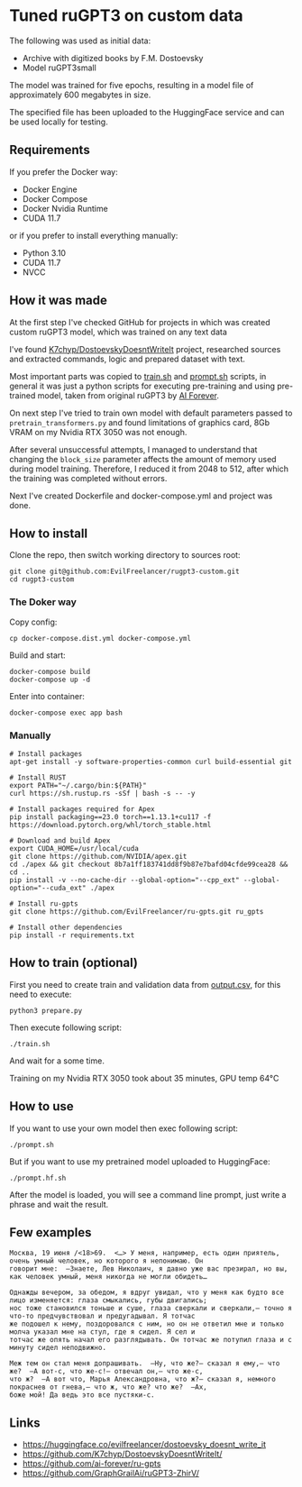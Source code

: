 # Tuned ruGPT3 on custom data

The following was used as initial data:

* Archive with digitized books by F.M. Dostoevsky
* Model ruGPT3small

The model was trained for five epochs, resulting in a model file of approximately 600 megabytes in size.

The specified file has been uploaded to the HuggingFace service and can be used locally for testing.

## Requirements

If you prefer the Docker way:

* Docker Engine
* Docker Compose
* Docker Nvidia Runtime
* CUDA 11.7

or if you prefer to install everything manually:

* Python 3.10
* CUDA 11.7
* NVCC

## How it was made

At the first step I've checked GitHub for projects in which was created custom
ruGPT3 model, which was trained on any text data

I've found [K7chyp/DostoevskyDoesntWriteIt](https://github.com/K7chyp/DostoevskyDoesntWriteIt) project, researched
sources and extracted commands, logic and prepared dataset with text.

Most important parts was copied to [train.sh](train.sh) and [prompt.sh](prompt.sh) scripts,
in general it was just a python scripts for executing pre-training and using pre-trained model, taken from original
ruGPT3 by [AI Forever](https://github.com/ai-forever/ru-gpts).

On next step I've tried to train own model with default parameters passed to `pretrain_transformers.py` and
found limitations of graphics card, 8Gb VRAM on my Nvidia RTX 3050 was not enough.

After several unsuccessful attempts, I managed to understand that changing the `block_size` parameter affects the amount
of memory used during model training. Therefore, I reduced it from 2048 to 512, after which the training was completed
without errors.

Next I've created Dockerfile and docker-compose.yml and project was done.

## How to install

Clone the repo, then switch working directory to sources root:

```shell
git clone git@github.com:EvilFreelancer/rugpt3-custom.git
cd rugpt3-custom
```

### The Doker way

Copy config:

```shell
cp docker-compose.dist.yml docker-compose.yml
```

Build and start:

```shell
docker-compose build
docker-compose up -d
```

Enter into container:

```shell
docker-compose exec app bash
```

### Manually

```shell
# Install packages
apt-get install -y software-properties-common curl build-essential git

# Install RUST
export PATH="~/.cargo/bin:${PATH}"
curl https://sh.rustup.rs -sSf | bash -s -- -y

# Install packages required for Apex
pip install packaging==23.0 torch==1.13.1+cu117 -f https://download.pytorch.org/whl/torch_stable.html

# Download and build Apex
export CUDA_HOME=/usr/local/cuda
git clone https://github.com/NVIDIA/apex.git
cd ./apex && git checkout 8b7a1ff183741dd8f9b87e7bafd04cfde99cea28 && cd ..
pip install -v --no-cache-dir --global-option="--cpp_ext" --global-option="--cuda_ext" ./apex

# Install ru-gpts
git clone https://github.com/EvilFreelancer/ru-gpts.git ru_gpts

# Install other dependencies
pip install -r requirements.txt
```

## How to train (optional)

First you need to create train and validation data from [output.csv](./data/output.csv), for this need to execute:

```shell
python3 prepare.py
```

Then execute following script:

```shell
./train.sh
```

And wait for a some time.

Training on my Nvidia RTX 3050 took about 35 minutes, GPU temp 64&deg;С

## How to use

If you want to use your own model then exec following script:

```shell
./prompt.sh
```

But if you want to use my pretrained model uploaded to HuggingFace:

```shell
./prompt.hf.sh
```

After the model is loaded, you will see a command line prompt, just write a phrase and wait the result.

## Few examples

```
Москва, 19 июня /<18>69.  <…> У меня, например, есть один приятель, очень умный человек, но которого я непонимаю. Он
говорит мне:  –Знаете, Лев Николаич, я давно уже вас презирал, но вы, как человек умный, меня никогда не могли обидеть…
```

```
Однажды вечером, за обедом, я вдруг увидал, что у меня как будто все лицо изменяется: глаза смыкались, губы двигались;
нос тоже становился тоньше и суше, глаза сверкали и сверкали,– точно я что‑то предчувствовал и предугадывал. Я тотчас
же подошел к нему, поздоровался с ним, но он не ответил мне и только молча указал мне на стул, где я сидел. Я сел и
тотчас же опять начал его разглядывать. Он тотчас же потупил глаза и с минуту сидел неподвижно.
```

```
Меж тем он стал меня допрашивать.  –Ну, что же?– сказал я ему,– что же?  –А вот-с, что же-с!– отвечал он,– что же-с,
что ж?  –А вот что, Марья Александровна, что ж?– сказал я, немного покраснев от гнева,– что ж, что же? что же?  –Ах,
боже мой! Да ведь это все пустяки-с.
```

## Links

* https://huggingface.co/evilfreelancer/dostoevsky_doesnt_write_it
* https://github.com/K7chyp/DostoevskyDoesntWriteIt/
* https://github.com/ai-forever/ru-gpts
* https://github.com/GraphGrailAi/ruGPT3-ZhirV/
